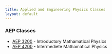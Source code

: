```yaml
---
title: Applied and Engineering Physics Classes
layout: default
---
```

<link rel="stylesheet" href="/main.css">

### AEP Classes
- [AEP 3200](/classes/aep/AEP3200.md) - Introductory Mathamatical Physics
- [AEP 4200](/classes/aep/AEP4200.md) - Intermediete Mathamatical Physics
